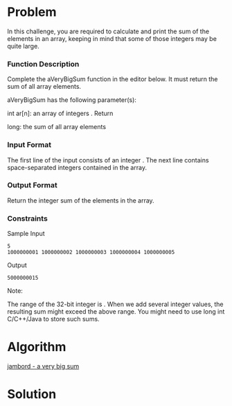 # Problem
In this challenge, you are required to calculate and print the sum of the elements in an array, keeping in mind that some of those integers may be quite large.

### Function Description

Complete the aVeryBigSum function in the editor below. It must return the sum of all array elements.

aVeryBigSum has the following parameter(s):

int ar[n]: an array of integers .
Return

long: the sum of all array elements

### Input Format

The first line of the input consists of an integer .
The next line contains  space-separated integers contained in the array.

### Output Format

Return the integer sum of the elements in the array.

### Constraints


Sample Input
```
5
1000000001 1000000002 1000000003 1000000004 1000000005
```

Output
```
5000000015
```

Note:

The range of the 32-bit integer is .
When we add several integer values, the resulting sum might exceed the above range. You might need to use long int C/C++/Java to store such sums.

# Algorithm

[jambord - a very big sum](https://jamboard.google.com/d/14ZUjutYcKbdusXfH2uTaRmu8OYbesoC1qxEtVeIsedg/viewer)

# Solution